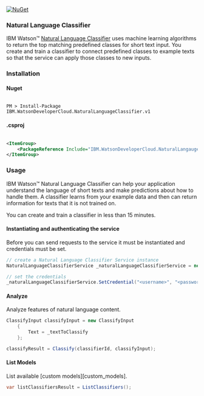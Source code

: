 [![NuGet](https://img.shields.io/badge/nuget-v2.4.0-green.svg?style=flat)](https://www.nuget.org/packages/IBM.WatsonDeveloperCloud.NaturalLanguageClassifier.v1/)

### Natural Language Classifier
IBM Watson™ [Natural Language Classifier][natural_language_classifier] uses machine learning algorithms to return the top matching predefined classes for short text input. You create and train a classifier to connect predefined classes to example texts so that the service can apply those classes to new inputs.

### Installation
#### Nuget
```

PM > Install-Package IBM.WatsonDeveloperCloud.NaturalLanguageClassifier.v1

```
#### .csproj
```xml

<ItemGroup>
    <PackageReference Include="IBM.WatsonDeveloperCloud.NaturalLangaugeClassifier.v1" Version="2.4.0" />
</ItemGroup>

```
### Usage
IBM Watson™ Natural Language Classifier can help your application understand the language of short texts and make predictions about how to handle them. A classifier learns from your example data and then can return information for texts that it is not trained on.

You can create and train a classifier in less than 15 minutes.

#### Instantiating and authenticating the service
Before you can send requests to the service it must be instantiated and credentials must be set.
```cs
// create a Natural Language Classifier Service instance
NaturalLanguageClassifierService _naturalLanguageClassifierService = new NaturalLanguageClassifierService();

// set the credentials
_naturalLanguageClassifierService.SetCredential("<username>", "<password>");
```

#### Analyze
Analyze features of natural language content.
```cs
ClassifyInput classifyInput = new ClassifyInput
    {
        Text = _textToClassify
    };

classifyResult = Classify(classifierId, classifyInput);
```

#### List Models
List available [custom models][custom_models].
```cs
var listClassifiersResult = ListClassifiers();
```

[natural_language_classifier]: https://console.bluemix.net/docs/services/natural-language-classifier/getting-started.html

